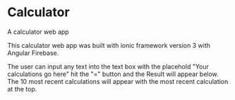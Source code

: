 # Calculator
A calculator web app

This calculator web app was built with ionic framework version 3 with Angular Firebase. 

The user can input any text into the text box with the placehold "Your calculations go here" hit the "=" button and the Result will appear below.  The 10 most recent calculations will appear with the most recent calculation at the top. 



